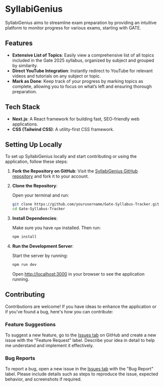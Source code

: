 # SyllabiGenius

SyllabiGenius aims to streamline exam preparation by providing an intuitive platform to  monitor progress for various exams, starting with GATE. 

## Features

- **Extensive List of Topics**: Easily view a comprehensive list of all topics included in the Gate 2025 syllabus, organized by subject and grouped by similarity.
- **Direct YouTube Integration**: Instantly redirect to YouTube for relevant videos and tutorials on any subject or topic.
- **Mark as Done**: Keep track of your progress by marking topics as complete, allowing you to focus on what’s left and ensuring thorough preparation.

## Tech Stack

- **Next.js**: A React framework for building fast, SEO-friendly web applications.
- **CSS (Tailwind CSS)**: A utility-first CSS framework.

## Setting Up Locally

To set up SyllabiGenius locally and start contributing or using the application, follow these steps:

1. **Fork the Repository on GitHub**: Visit the [SyllabiGenius GitHub repository](https://github.com/adityabhattad2021/Gate-Syllabus-Tracker.git) and fork it to your account.

2. **Clone the Repository**:

   Open your terminal and run:
   ```bash
   git clone https://github.com/yourusername/Gate-Syllabus-Tracker.git
   cd Gate-Syllabus-Tracker
   ```

3. **Install Dependencies**:

   Make sure you have `npm` installed. Then run:
   ```bash
   npm install
   ```

4. **Run the Development Server**:

   Start the server by running:
   ```bash
   npm run dev
   ```

   Open [http://localhost:3000](http://localhost:3000) in your browser to see the application running.

## Contributing

Contributions are welcome! If you have ideas to enhance the application or if you've found a bug, here's how you can contribute:

### **Feature Suggestions**

To suggest a new feature, go to the [Issues tab](https://github.com/adityabhattad2021/Gate-Syllabus-Tracker/issues) on GitHub and create a new issue with the "Feature Request" label. Describe your idea in detail to help me understand and implement it effectively.

### **Bug Reports**

To report a bug, open a new issue in the [Issues tab](https://github.com/adityabhattad2021/Gate-Syllabus-Tracker/issues) with the "Bug Report" label. Please include details such as steps to reproduce the issue, expected behavior, and screenshots if required.


